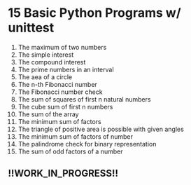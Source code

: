 # 15 Basic Python Programs w/ **unittest**

1. The maximum of two numbers
2. The simple interest
3. The compound interest
4. The prime numbers in an interval
5. The aea of a circle
6. The n-th Fibonacci number
7. The Fibonacci number check
8. The sum of squares of first n natural numbers
9. The cube sum of first n numbers
10. The sum of the array
11. The minimum sum of factors
12. The triangle of positive area is possible with given angles
13. The minimum sum of factors of number
14. The palindrome check for binary representation
15. The sum of odd factors of a number

## **!!WORK_IN_PROGRESS!!**
